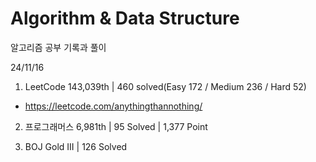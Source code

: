 # Algorithm & Data Structure

알고리즘 공부 기록과 풀이

24/11/16

1. LeetCode 143,039th | 460 solved(Easy 172 / Medium 236 / Hard 52)
- https://leetcode.com/anythingthannothing/

2. 프로그래머스 6,981th | 95 Solved | 1,377 Point

3. BOJ Gold III | 126 Solved
